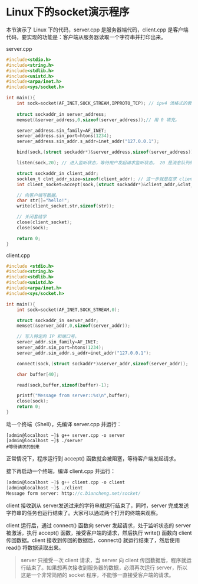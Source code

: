 # Linux下的socket演示程序

本节演示了 Linux 下的代码，server.cpp 是服务器端代码，client.cpp 是客户端代码，要实现的功能是：客户端从服务器读取一个字符串并打印出来。

server.cpp 

```c
#include<stdio.h>
#include<string.h>
#include<stdlib.h>
#include<unistd.h>
#include<arpa/inet.h>
#include<sys/socket.h>

int main(){
    int sock=socket(AF_INET,SOCK_STREAM,IPPROTO_TCP); // ipv4 流格式的套接字，TCP 协议
    
    struct sockaddr_in server_address;
    memset(&server_address,0,sizeof(server_address));// 用 0 填充。

    server_address.sin_family=AF_INET;
    server_address.sin_port=htons(1234);
    server_address.sin_addr.s_addr=inet_addr("127.0.0.1");

    bind(sock,(struct sockaddr*)&server_address,sizeof(server_address)); // 将套结字与特定的 ip 和 端口绑定。

    listen(sock,20); // 进入监听状态，等待用户发起请求监听状态， 20 是消息队列的数量。

    struct sockaddr_in client_addr;
    socklen_t clnt_addr_size=sizeof(client_addr); // 这一步就是在求 client_addr 的长度。你也可以直接在参数中填 sizeof(clnt_addr)
    int client_socket=accept(sock,(struct sockaddr*)&client_addr,&clnt_addr_size);  // aceept 接受并返回一个新的 socket。

    // 向客户端写数据。
    char str[]="hello!";
    write(client_socket,str,sizeof(str));

    // 关闭套结字
    close(client_socket);
    close(sock);

    return 0;
}
```

client.cpp

```c
#include <stdio.h>
#include<string.h>
#include<stdlib.h>
#include<unistd.h>
#include<arpa/inet.h>
#include<sys/socket.h>

int main(){
    int sock=socket(AF_INET,SOCK_STREAM,0);

    struct sockaddr_in server_addr;
    memset(&server_addr,0,sizeof(server_addr));

    // 写入特定的 IP 和端口号。
    server_addr.sin_family=AF_INET;
    server_addr.sin_port=htons(1234);
    server_addr.sin_addr.s_addr=inet_addr("127.0.0.1");

    connect(sock,(struct sockaddr*)&server_addr,sizeof(server_addr));

    char buffer[40];

    read(sock,buffer,sizeof(buffer)-1);

    printf("Message from server::%s\n",buffer);
    close(sock);
    return 0;
}
```

动一个终端（Shell），先编译 server.cpp 并运行：

```
[admin@localhost ~]$ g++ server.cpp -o server
[admin@localhost ~]$ ./server
#等待请求的到来
```
正常情况下，程序运行到 accept() 函数就会被阻塞，等待客户端发起请求。

接下再启动一个终端，编译 client.cpp 并运行：

```c
[admin@localhost ~]$ g++ client.cpp -o client
[admin@localhost ~]$ ./client
Message form server: http://c.biancheng.net/socket/
```

client 接收到从 server发送过来的字符串就运行结束了，同时，server 完成发送字符串的任务也运行结束了。大家可以通过两个打开的终端来观察。

client 运行后，通过 connect() 函数向 server 发起请求，处于监听状态的 server 被激活，执行 accept() 函数，接受客户端的请求，然后执行 write() 函数向 client 传回数据。client 接收到传回的数据后，connect() 就运行结束了，然后使用 read() 将数据读取出来。

> server 只接受一次 client 请求，当 server 向 client 传回数据后，程序就运行结束了。如果想再次接收到服务器的数据，必须再次运行 server，所以这是一个非常简陋的 socket 程序，不能够一直接受客户端的请求。
